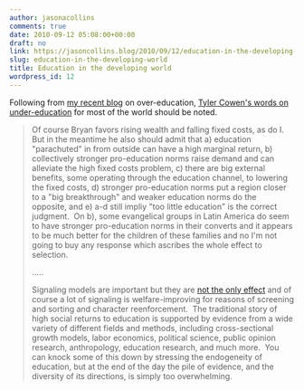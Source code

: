 ```yaml
---
author: jasonacollins
comments: true
date: 2010-09-12 05:08:00+00:00
draft: no
link: https://jasoncollins.blog/2010/09/12/education-in-the-developing-world/
slug: education-in-the-developing-world
title: Education in the developing world
wordpress_id: 12
---
```


Following from [my recent blog](https://jasoncollins.blog/2010/09/should-we-tax-education/) on over-education, [Tyler Cowen's words on under-education](http://www.marginalrevolution.com/marginalrevolution/2010/09/my-debate-with-bryan-caplan-on-education.html) for most of the world should be noted.


<blockquote>Of course Bryan favors rising wealth and falling fixed costs, as do I.  But in the meantime he also should admit that a) education "parachuted" in from outside can have a high marginal return, b) collectively stronger pro-education norms raise demand and can alleviate the high fixed costs problem, c) there are big external benefits, some operating through the education channel, to lowering the fixed costs, d) stronger pro-education norms put a region closer to a "big breakthrough" and weaker education norms do the opposite, and e) a-d still impliy "too little education" is the correct judgment.  On b), some evangelical groups in Latin America do seem to have stronger pro-education norms in their converts and it appears to be much better for the children of these families and no I'm not going to buy any response which ascribes the whole effect to selection.

.....

Signaling models are important but they are [not the only effect](http://volokh.com/2010/09/06/debating-the-signaling-model-of-education/?utm_source=feedburner&utm_medium=feed&utm_campaign=Feed:+volokh/mainfeed+%28The+Volokh+Conspiracy%29) and of course a lot of signaling is welfare-improving for reasons of screening and sorting and character reenforcement.  The traditional story of high social returns to education is supported by evidence from a wide variety of different fields and methods, including cross-sectional growth models, labor economics, political science, public opinion research, anthropology, education research, and much more.  You can knock some of this down by stressing the endogeneity of education, but at the end of the day the pile of evidence, and the diversity of its directions, is simply too overwhelming.</blockquote>
